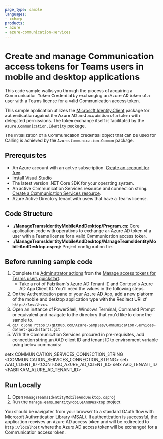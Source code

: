 ```yaml
---
page_type: sample
languages:
- csharp
products:
- azure
- azure-communication-services
---
```


# Create and manage Communication access tokens for Teams users in mobile and desktop applications

This code sample walks you through the process of acquiring a Communication Token Credential by exchanging an Azure AD token of a user with a Teams license for a valid Communication access token.

This sample application utilizes the [Microsoft.Identity.Client](https://docs.microsoft.com/dotnet/api/microsoft.identity.client?view=azure-dotnet) package for authentication against the Azure AD and acquisition of a token with delegated permissions. The token exchange itself is facilitated by the `Azure.Communication.Identity` package.

The initialization of a Communication credential object that can be used for Calling is achieved by the `Azure.Communication.Common` package.


## Prerequisites

- An Azure account with an active subscription. [Create an account for free](https://azure.microsoft.com/free/?WT.mc_id=A261C142F).
- Install [Visual Studio](https://visualstudio.microsoft.com/downloads/)
- The latest version .NET Core SDK for your operating system.
- An active Communication Services resource and connection string. [Create a Communication Services resource](https://docs.microsoft.com/azure/communication-services/quickstarts/create-communication-resource/).
- Azure Active Directory tenant with users that have a Teams license.

## Code Structure

- **./ManageTeamsIdentityMobileAndDesktop/Program.cs:** Core application code with operations to exchange an Azure AD token of a user with a Teams license for a valid Communication access token.
- **./ManageTeamsIdentityMobileAndDesktop/ManageTeamsIdentityMobileAndDesktop.csproj:** Project configuration file.

## Before running sample code

1. Complete the [Administrator actions](https://docs.microsoft.com/azure/communication-services/quickstarts/manage-teams-identity?pivots=programming-language-csharp) from the [Manage access tokens for Teams users quickstart](https://docs.microsoft.com/azure/communication-services/quickstarts/manage-teams-identity).
   - Take a not of Fabrikam's Azure AD Tenant ID and Contoso's Azure AD App Client ID. You'll need the values in the following steps.
1. On the Authentication pane of your Azure AD App, add a new platform of the mobile and desktop application type with the Redirect URI of `http://localhost`.
1. Open an instance of PowerShell, Windows Terminal, Command Prompt or equivalent and navigate to the directory that you'd like to clone the sample to.
1. `git clone https://github.com/Azure-Samples/Communication-Services-dotnet-quickstarts.git`
1. With the Communication Services procured in pre-requisites, add connection string,an AAD client ID and tenant ID to environment variable using below commands:

setx COMMUNICATION_SERVICES_CONNECTION_STRING <COMMUNICATION_SERVICES_CONNECTION_STRING>
setx AAD_CLIENT_ID <CONTOSO_AZURE_AD_CLIENT_ID>
setx AAD_TENANT_ID <FABRIKAM_AZURE_AD_TENANT_ID>

## Run Locally

1. Open `ManageTeamsIdentityMobileAndDesktop.csproj`
2. Run the `ManageTeamsIdentityMobileAndDesktop` project

You should be navigated from your browser to a standard OAuth flow with Microsoft Authentication Library (MSAL). If authentication is successful, the application receives an Azure AD access token and will be redirected to `http://localhost` where the Azure AD access token will be exchanged for a Communication access token.